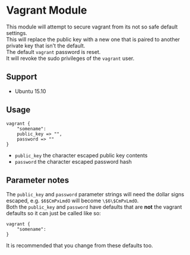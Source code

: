 # Vagrant Module

This module will attempt to secure vagrant from its not so safe default settings.  
This will replace the public key with a new one that is paired to another private key that isn't the default.  
The default `vagrant` password is reset.  
It will revoke the sudo privileges of the `vagrant` user.  
  
## Support
* Ubuntu 15.10

## Usage
```
vagrant {
    "somename":
    public_key => "",
    password => ""
}
```

* `public_key` the character escaped public key contents 
* `password` the character escaped password hash 

## Parameter notes
The `public_key` and `password` parameter strings will need the dollar signs escaped, e.g. `$6$CmPxLmdO` will become `\$6\$CmPxLmdO`.  
Both the `public_key` and `password` have defaults that are **not** the vagrant defaults so it can just be called like so:  
```
vagrant {
    "somename":
}
```
It is recommended that you change from these defaults too.  